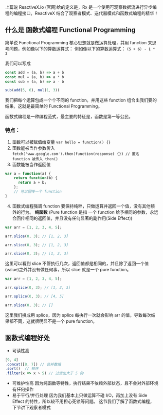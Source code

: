 上篇说 ReactiveX.io (官网)给的定义是，Rx 是一个使用可观察数据流进行异步编程的编程接口，ReactiveX 结合了观察者模式、迭代器模式和函数式编程的精华！

## 什么是 函数式编程 Functional Programming
简单说 Functional Programming 核心思想就是做运算处理，并用 function 来思考问题，例如像以下的算数运算式：
例如像以下的算数运算式：
`(5 + 6) - 1 * 3`

我们可以写成
```javascript
const add = (a, b) => a + b
const mul = (a, b) => a * b
const sub = (a, b) => a - b

sub(add(5, 6), mul(1, 3))
```

我们把每个运算包成一个个不同的 function，并用这些 function 组合出我们要的结果，这就是最简单的 Functional Programming。

函数式编程是一种编程范式，最主要的特征是，函数是第一等公民。
### 特点：
1. 函数可以被赋值给变量
`var hello = function() {}`
2. 函数能被当作参数传入
`fetch('www.google.com').then(function(response) {}) // 匿名 function 被传入 then()`
3. 函数能被当作返回值
```javascript
var a = function(a) {
    return function(b) {
      return a + b;
    }; 
    // 可以回传一个 function
}
```
4. 函数式编程强调 function 要保持纯粹，只做运算并返回一个值，没有其他额外的行为。
**纯函数** (Pure function 是指 一个 function 给予相同的参数，永远会回传相同的返回值，并且没有任何显著的副作用(Side Effect))
```javascript
var arr = [1, 2, 3, 4, 5];

arr.slice(0, 3); // [1, 2, 3]

arr.slice(0, 3); // [1, 2, 3]

arr.slice(0, 3); // [1, 2, 3]
```
这里可以看到 slice 不管执行几次，返回值都是相同的，并且除了返回一个值(value)之外并没有做任何事，所以 slice 就是一个 pure function。
```javascript
var arr = [1, 2, 3, 4, 5];

arr.splice(0, 3); // [1, 2, 3]

arr.splice(0, 3); // [4, 5]

arr.slice(0, 3); // []
```
这里我们换成用 splice，因为 splice 每执行一次就会影响 arr 的值，导致每次结果都不同，这就很明显不是一个 pure function。

##  函数式编程好处
* 可读性高
```javascript
[9, 4]
.concat([8, 7]) // 合并数组
.sort()  // 排序
.filter(x => x > 5) // 过滤出大于 5 的
```
* 可维护性高
因为纯函数等特性，执行结果不依赖外部状态，且不会对外部环境有任何操作
* 易于平行/并行处理
因为我们基本上只做运算不碰 I/O，再加上没有 Side Effect 的特性，所以较不用担心死锁等问题。
这节我们了解了函数式编程，下节讲下观察者模式
